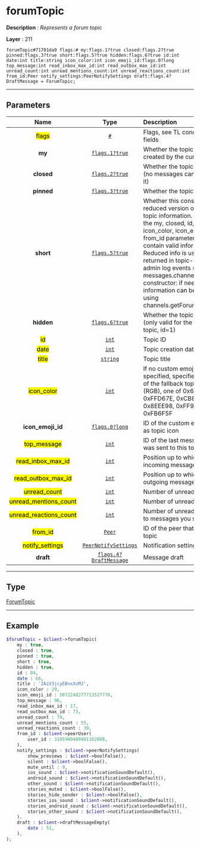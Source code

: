# forumTopic

**Description** : *Represents a forum topic*

**Layer** : 211

```tl
forumTopic#71701da9 flags:# my:flags.1?true closed:flags.2?true pinned:flags.3?true short:flags.5?true hidden:flags.6?true id:int date:int title:string icon_color:int icon_emoji_id:flags.0?long top_message:int read_inbox_max_id:int read_outbox_max_id:int unread_count:int unread_mentions_count:int unread_reactions_count:int from_id:Peer notify_settings:PeerNotifySettings draft:flags.4?DraftMessage = ForumTopic;
```

---

## Parameters

| Name | Type | Description |
| :---: | :---: | :--- |
| <mark>flags</mark> | [`#`](type/#) | Flags, see TL conditional fields |
| **my** | [`flags.1?true`](type/true) | Whether the topic was created by the current user |
| **closed** | [`flags.2?true`](type/true) | Whether the topic is closed (no messages can be sent to it) |
| **pinned** | [`flags.3?true`](type/true) | Whether the topic is pinned |
| **short** | [`flags.5?true`](type/true) | Whether this constructor is a reduced version of the full topic information. If set, only the my, closed, id, date, title, icon_color, icon_emoji_id and from_id parameters will contain valid information. Reduced info is usually only returned in topic-related admin log events » and in the messages.channelMessages constructor: if needed, full information can be fetched using channels.getForumTopicsByID |
| **hidden** | [`flags.6?true`](type/true) | Whether the topic is hidden (only valid for the "General" topic, id=1) |
| <mark>id</mark> | [`int`](type/int) | Topic ID |
| <mark>date</mark> | [`int`](type/int) | Topic creation date |
| <mark>title</mark> | [`string`](type/string) | Topic title |
| <mark>icon_color</mark> | [`int`](type/int) | If no custom emoji icon is specified, specifies the color of the fallback topic icon (RGB), one of 0x6FB9F0, 0xFFD67E, 0xCB86DB, 0x8EEE98, 0xFF93B2, or 0xFB6F5F |
| **icon_emoji_id** | [`flags.0?long`](type/long) | ID of the custom emoji used as topic icon |
| <mark>top_message</mark> | [`int`](type/int) | ID of the last message that was sent to this topic |
| <mark>read_inbox_max_id</mark> | [`int`](type/int) | Position up to which all incoming messages are read |
| <mark>read_outbox_max_id</mark> | [`int`](type/int) | Position up to which all outgoing messages are read |
| <mark>unread_count</mark> | [`int`](type/int) | Number of unread messages |
| <mark>unread_mentions_count</mark> | [`int`](type/int) | Number of unread mentions |
| <mark>unread_reactions_count</mark> | [`int`](type/int) | Number of unread reactions to messages you sent |
| <mark>from_id</mark> | [`Peer`](type/Peer) | ID of the peer that created the topic |
| <mark>notify_settings</mark> | [`PeerNotifySettings`](type/PeerNotifySettings) | Notification settings |
| **draft** | [`flags.4?DraftMessage`](type/DraftMessage) | Message draft |

---

## Type

[ForumTopic](type/ForumTopic)

---

## Example

```php
$forumTopic = $client->forumTopic(
	my : true,
	closed : true,
	pinned : true,
	short : true,
	hidden : true,
	id : 84,
	date : 66,
	title : '2AiV3jcyEBnxXvMJ',
	icon_color : 29,
	icon_emoji_id : 5072248277713527770,
	top_message : 96,
	read_inbox_max_id : 17,
	read_outbox_max_id : 73,
	unread_count : 79,
	unread_mentions_count : 55,
	unread_reactions_count : 39,
	from_id : $client->peerUser(
		user_id : 3105960489981162088,
	),
	notify_settings : $client->peerNotifySettings(
		show_previews : $client->boolFalse(),
		silent : $client->boolFalse(),
		mute_until : 9,
		ios_sound : $client->notificationSoundDefault(),
		android_sound : $client->notificationSoundDefault(),
		other_sound : $client->notificationSoundDefault(),
		stories_muted : $client->boolFalse(),
		stories_hide_sender : $client->boolFalse(),
		stories_ios_sound : $client->notificationSoundDefault(),
		stories_android_sound : $client->notificationSoundDefault(),
		stories_other_sound : $client->notificationSoundDefault(),
	),
	draft : $client->draftMessageEmpty(
		date : 51,
	),
);
```